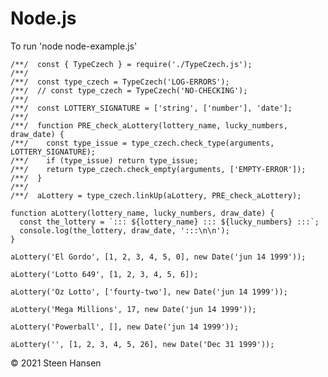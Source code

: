 



# Node.js


To run 'node node-example.js'

    /**/  const { TypeCzech } = require('./TypeCzech.js');
    /**/  
    /**/  const type_czech = TypeCzech('LOG-ERRORS');
    /**/  // const type_czech = TypeCzech('NO-CHECKING');
    /**/  
    /**/  const LOTTERY_SIGNATURE = ['string', ['number'], 'date'];
    /**/  
    /**/  function PRE_check_aLottery(lottery_name, lucky_numbers, draw_date) {
    /**/    const type_issue = type_czech.check_type(arguments, LOTTERY_SIGNATURE);
    /**/    if (type_issue) return type_issue;
    /**/    return type_czech.check_empty(arguments, ['EMPTY-ERROR']);
    /**/  }
    /**/  
    /**/  aLottery = type_czech.linkUp(aLottery, PRE_check_aLottery);

    function aLottery(lottery_name, lucky_numbers, draw_date) {
      const the_lottery = `::: ${lottery_name} ::: ${lucky_numbers} :::`;
      console.log(the_lottery, draw_date, ':::\n\n');
    }

    aLottery('El Gordo', [1, 2, 3, 4, 5, 0], new Date('jun 14 1999'));

    aLottery('Lotto 649', [1, 2, 3, 4, 5, 6]);

    aLottery('Oz Lotto', ['fourty-two'], new Date('jun 14 1999'));

    aLottery('Mega Millions', 17, new Date('jun 14 1999'));

    aLottery('Powerball', [], new Date('jun 14 1999'));

    aLottery('', [1, 2, 3, 4, 5, 26], new Date('Dec 31 1999'));

&copy; 2021 Steen Hansen    